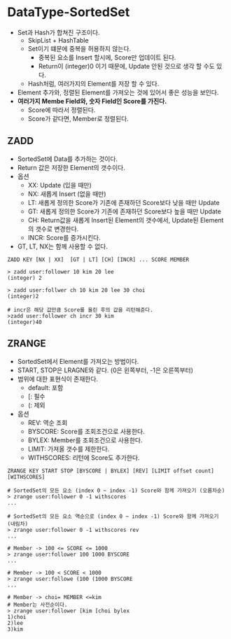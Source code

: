 # DataType-SortedSet
- Set과 Hash가 합쳐진 구조이다.
  - SkipList + HashTable
  - Set이기 떄문에 중복을 허용하지 않는다.
    - 중복된 요소를 Insert 할시에, Score만 업데이트 된다.
    - Return이 (integer)0 이기 때문에, Update 안된 것으로 생각 할 수도 있다.
  - Hash처럼, 여러가지의 Element를 저장 할 수 있다.
- Element 추가와, 정렬된 Element를 가져오는 것에 있어서 좋은 성능을 보인다.
- **여러가지 Membe Field와, 숫자 Field인 Score를 가진다.**
  - Score에 따라서 정렬된다.
  - Score가 같다면, Member로 정렬된다.

## ZADD
- SortedSet에 Data를 추가하는 것이다.
- Return 값은 저장한 Element의 갯수이다.
- 옵션
  - XX: Update (있을 때만)
  - NX: 새롭게 Insert (없을 때만)
  - LT: 새롭게 정의한 Score가 기존에 존재하던 Score보다 낮을 때만 Update
  - GT: 새롭게 정의한 Score가 기존에 존재하던 Score보다 높을 때만 Update
  - CH: Return값을 새롭게 Insert된 Element의 갯수에서, Update된 Element의 갯수로 변경한다.
  - INCR: Score를 증가시킨다.
- GT, LT, NX는 함께 사용할 수 없다.
```shell
ZADD KEY [NX | XX]  [GT | LT] [CH] [INCR] ... SCORE MEMBER

> zadd user:follower 10 kim 20 lee
(integer) 2

> zadd user:follwer ch 10 kim 20 lee 30 choi
(integer)2

# incr은 해당 값만큼 Score를 올린 후의 값을 리턴해준다.
>zadd user:follower ch incr 30 kim
(integer)40
```


## ZRANGE
- SortedSet에서 Element를 가져오는 방법이다.
- START, STOP은 LRAGNE와 같다. (0은 왼쪽부터, -1은 오른쪽부터)
- 범위에 대한 표현식이 존재한다.
  - default: 포함
  - [: 필수
  - (: 제외
- 옵션
  - REV: 역순 조회
  - BYSCORE: Score를 조회조건으로 사용한다.
  - BYLEX: Member를 조회조건으로 사용한다.
  - LIMIT: 가져올 갯수를 제한한다.
  - WITHSCORES: 리턴에 Score도 추가한다.

```shell
ZRANGE KEY START STOP [BYSCORE | BYLEX] [REV] [LIMIT offset count] [WITHSCORES]

# SortedSet의 모든 요소 (index 0 ~ index -1) Score와 함께 가져오기 (오름차순)
> zrange user:follower 0 -1 withscores
...

# SortedSet의 모든 요소 역순으로 (index 0 ~ index -1) Score와 함께 가져오기 (내림차)
> zrange user:follower 0 -1 withscores rev
...

# Member -> 100 <= SCORE <= 1000
> zrange user:follower 100 1000 BYSCORE
...

# Member -> 100 < SCORE < 1000
> zrange user:followe (100 (1000 BYSCORE
...

# Member -> choi= MEMBER <=kim
# Member는 사전순이다.
> zrange user:follower [kim [choi bylex
1)choi
2)lee
3)kim
```